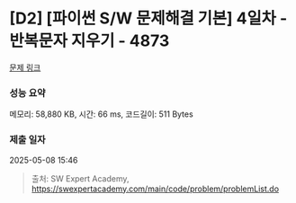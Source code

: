 # [D2] [파이썬 S/W 문제해결 기본] 4일차 - 반복문자 지우기 - 4873 

[문제 링크](https://swexpertacademy.com/main/code/problem/problemDetail.do?contestProbId=AWTQbpTaQfEDFAVT) 

### 성능 요약

메모리: 58,880 KB, 시간: 66 ms, 코드길이: 511 Bytes

### 제출 일자

2025-05-08 15:46



> 출처: SW Expert Academy, https://swexpertacademy.com/main/code/problem/problemList.do